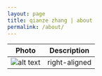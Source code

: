 ```yaml
---
layout: page
title: qianze zhang | about
permalink: /about/
---
```


| Photo        | Description           |
| ------------- |:-------------:|
|![alt text](https://raw.githubusercontent.com/qianze/qianze.github.io/master/images/qianze.me.jpg" "Photo by Taylor Willis")| right-aligned | 
